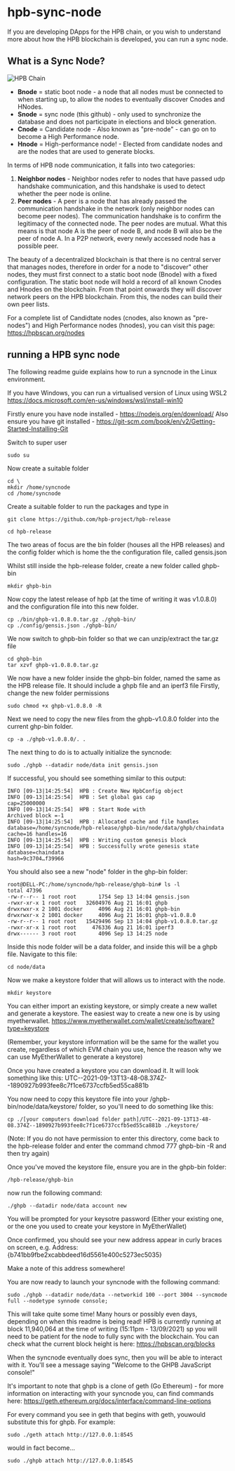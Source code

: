 # hpb-sync-node


If you are developing DApps for the HPB chain, or you wish to understand more about how the HPB blockchain is developed, you can run a sync node.

## What is a Sync Node? ##

![HPB Chain](https://raw.githubusercontent.com/adwen2010/other/master/node4.png)


- **Bnode** = static boot node - a node that all nodes must be connected to when starting up, to allow the nodes to eventually discover Cnodes and HNodes.
- **Snode** = sync node (this github) - only used to synchronize the database and does not participate in elections and block generation.
- **Cnode** = Candidate node - Also known as "pre-node" - can go on to become a High Performance node.
- **Hnode** = High-performance node! - Elected from candidate nodes and are the nodes that are used to generate blocks.

In terms of HPB node communication, it falls into two categories:

1.  **Neighbor nodes** - Neighbor nodes refer to nodes that have passed udp handshake communication, and this handshake is used to detect whether the peer node is online.
2.  **Peer nodes** - A peer is a node that has already passed the communication handshake in the network (only neighbor nodes can become peer nodes). The communication handshake is to confirm the legitimacy of the connected node. The peer nodes are mutual. What this means is that node A is the peer of node B, and node B will also be the peer of node A. In a P2P network, every newly accessed node has a possible peer.

The beauty of a decentralized blockchain is that there is no central server that manages nodes, therefore in order for a node to "discover" other nodes, they must first connect to a static boot node (Bnode) with a fixed configuration. The static boot node will hold a record of all known Cnodes and Hnodes on the blockchain. From that point onwards they will discover network peers on the HPB blockchain. From this, the nodes can build their own peer lists.

For a complete list of Candidtate nodes (cnodes, also known as "pre-nodes") and High Performance nodes (hnodes), you can visit this page:
https://hpbscan.org/nodes


## running a HPB sync node ##


The following readme guide explains how to run a syncnode in the Linux environment. 

If you have Windows, you can run a virtualised version of Linux using WSL2
https://docs.microsoft.com/en-us/windows/wsl/install-win10


Firstly enure you have node installed - https://nodejs.org/en/download/
Also ensure you have git installed - https://git-scm.com/book/en/v2/Getting-Started-Installing-Git

Switch to super user

```
sudo su
```

Now create a suitable folder

```
cd \
mkdir /home/syncnode
cd /home/syncnode
```


Create a suitable folder to run the packages and type in
```
git clone https://github.com/hpb-project/hpb-release
```
```
cd hpb-release
```

The two areas of focus are the bin folder (houses all the HPB releases) and the config folder which is home the the configuration file, called gensis.json

Whilst still inside the hpb-release folder, create a new folder called ghpb-bin

```
mkdir ghpb-bin
```

Now copy the latest release of hpb (at the time of writing it was v1.0.8.0) and the configuration file into this new folder.

```
cp ./bin/ghpb-v1.0.8.0.tar.gz ./ghpb-bin/
cp ./config/gensis.json ./ghpb-bin/
```

We now switch to ghpb-bin folder so that we can unzip/extract the tar.gz file

```
cd ghpb-bin
tar xzvf ghpb-v1.0.8.0.tar.gz
```

We now have a new folder inside the ghpb-bin folder, named the same as the HPB release file. It should include a ghpb file and an iperf3 file
Firstly, change the new folder permissions

```
sudo chmod +x ghpb-v1.0.8.0 -R
```

Next we need to copy the new files from the ghpb-v1.0.8.0 folder into the current ghp-bin folder.

```
cp -a ./ghpb-v1.0.8.0/. .
```

The next thing to do is to actually initialize the syncnode:

```
sudo ./ghpb --datadir node/data init gensis.json
```

If successful, you should see something similar to this output:

```
INFO [09-13|14:25:54]  HPB : Create New HpbConfig object
INFO [09-13|14:25:54]  HPB : Set global gas cap                cap=25000000
INFO [09-13|14:25:54]  HPB : Start Node with                   Archived block =-1
INFO [09-13|14:25:54]  HPB : Allocated cache and file handles  database=/home/syncnode/hpb-release/ghpb-bin/node/data/ghpb/chaindata cache=16 handles=16
INFO [09-13|14:25:54]  HPB : Writing custom genesis block
INFO [09-13|14:25:54]  HPB : Successfully wrote genesis state  database=chaindata                                                    hash=9c3704…f39966
```

You should also see a new "node" folder in the ghp-bin folder:

```
root@DELL-PC:/home/syncnode/hpb-release/ghpb-bin# ls -l
total 47396
-rw-r--r-- 1 root root       1754 Sep 13 14:04 gensis.json
-rwxr-xr-x 1 root root   32604976 Aug 21 16:01 ghpb
drwxrwxr-x 2 1001 docker     4096 Aug 21 16:01 ghpb-bin
drwxrwxr-x 2 1001 docker     4096 Aug 21 16:01 ghpb-v1.0.8.0
-rw-r--r-- 1 root root   15429496 Sep 13 14:04 ghpb-v1.0.8.0.tar.gz
-rwxr-xr-x 1 root root     476336 Aug 21 16:01 iperf3
drwx------ 3 root root       4096 Sep 13 14:25 node
```

Inside this node folder will be a data folder, and inside this will be a ghpb file. Navigate to this file:

```
cd node/data
```

Now we make a keystore folder that will allows us to interact with the node.

```
mkdir keystore
```

You can either import an existing keystore, or simply create a new wallet and generate a keystore. The easiest way to create a new one is by using myetherwallet.
https://www.myetherwallet.com/wallet/create/software?type=keystore

(Remember, your keystore information will be the same for the wallet you create, regardless of which EVM chain you use, hence the reason why we can use MyEtherWallet to generate a keystore)

Once you have created a keystore you can download it. It will look something like this:
UTC--2021-09-13T13-48-08.374Z--1890927b993fee8c7f1ce6737ccfb5ed55ca881b

You now need to copy this keystore file into your /ghpb-bin/node/data/keystore/ folder, so you'll need to do something like this:

```
cp ./[your computers download folder path]/UTC--2021-09-13T13-48-08.374Z--1890927b993fee8c7f1ce6737ccfb5ed55ca881b ./keystore/
```
(Note: If you do not have permission to enter this directory, come back to the hpb-release folder and enter the command chmod 777 ghpb-bin -R and then try again)

Once you've moved the keystore file, ensure you are in the ghpb-bin folder:

```
/hpb-release/ghpb-bin
```

now run the following command:

```
./ghpb --datadir node/data account new
```

You will be prompted for your keysotre password (Either your existing one, or the one you used to create your keystore in MyEtherWallet)

Once confirmed, you should see your new address appear in curly braces on screen, e.g. Address: {b741bb9fbe2xcabbdeed16d5561e400c5273ec5035}

Make a note of this address somewhere!

You are now ready to launch your syncnode with the following command:

```
sudo ./ghpb --datadir node/data --networkid 100 --port 3004 --syncmode full --nodetype synnode console;
```

This will take quite some time! Many hours or possibly even days, depending on when this readme is being read! HPB is currently running at block 11,940,064 at the time of writing (15:11pm - 13/09/2021)
sp you will need to be patient for the node to fully sync with the blockchain. You can check what the current block height is here:
https://hpbscan.org/blocks

When the syncnode eventually does sync, then you will be able to interact with it. You'll see a message saying  "Welcome to the GHPB JavaScript console!"

It's important to note that ghpb is a clone of geth (Go Ethereum) - for more information on interacting with your syncnode you, can find commands here:
https://geth.ethereum.org/docs/interface/command-line-options

For every command you see in geth that begins with geth, youwould substitute this for ghpb. For example:

```
sudo ./geth attach http://127.0.0.1:8545
```
would in fact become...
```
sudo ./ghpb attach http://127.0.0.1:8545
```




